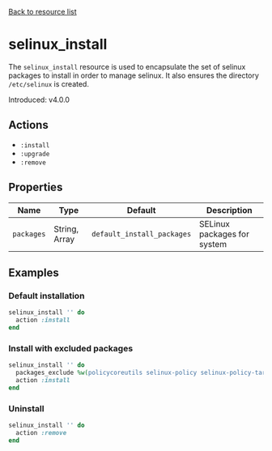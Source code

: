 [Back to resource list](../README.md#resources)

# selinux_install

The `selinux_install` resource is used to encapsulate the set of selinux packages to install in order to manage selinux. It also ensures the directory `/etc/selinux` is created.

Introduced: v4.0.0

## Actions

- `:install`
- `:upgrade`
- `:remove`

## Properties

| Name       | Type          | Default                    | Description                 |
| ---------- | ------------- | -------------------------- | --------------------------- |
| `packages` | String, Array | `default_install_packages` | SELinux packages for system |

## Examples

### Default installation

```ruby
selinux_install '' do
  action :install
end
```

### Install with excluded packages

```ruby
selinux_install '' do
  packages_exclude %w(policycoreutils selinux-policy selinux-policy-targeted )
  action :install
end
```

### Uninstall

```ruby
selinux_install '' do
  action :remove
end
```
